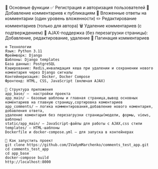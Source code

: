 🔧 Основные функции
    ✅ Регистрация и авторизация пользователей
    📝 Добавление комментариев к публикациям
    💬 Вложенные ответы на комментарии (один уровень вложенности)
    ✏️ Редактирование комментариев (только для автора)
    🗑️ Удаление комментариев (с подтверждением)
    🔄 AJAX-поддержка (без перезагрузки страницы):
        Добавление, редактирование, удаление
    📄 Пагинация комментариев
    
    ⚙️ Технологии
    Язык: Python 3.11
    Фреймворк: Django
    Шаблоны: Django templates
    База данных: PostgreSQL
    Кэширование: Redis,инвалидация кеша при удалении и сохранении нового коментария через Django сигналы
    Контейнеризация: Docker, Docker Compose
    Фронтенд: HTML, CSS, JavaScript (включая AJAX)

    📁 Структура приложения
    app_base/ —  настройки проекта
    app_main/ — базовые шаблоны и главная страница,вывод основных коментариев на главную страницу,сортировка коментариев
    app_comments/ — логика комментирования,добавление нового коментария, добавления ответа,
    удаление коментария без перезагрузки страницы(модели, формы, views, шаблоны)
    static/app_main/ — JavaScript-файлы для работы с AJAX,css стили
    templates/ — HTML-шаблоны
    Dockerfile и docker-compose.yml — для запуска в контейнерах

    🚀 Как запустить проект
    git clone https://github.com/IVadymMarchenko/comments_test_app.git
    cd comments_test_app
    cd app_base
    docker-compose build
    http://localhost:8000


    
